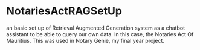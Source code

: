 # NotariesActRAGSetUp
an basic set up of Retrieval Augmented Generation system as a chatbot assistant to be able to query our own data. In this case, the Notaries Act Of Mauritius. This was used in Notary Genie, my final year project.
